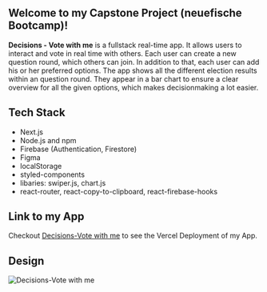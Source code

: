 ## Welcome to my Capstone Project (neuefische Bootcamp)!

**Decisions - Vote with me** is a fullstack real-time app. It allows users to interact and vote in real time with others.
Each user can create a new question round, which others can join. In addition to that, each user can add his or her preferred options. The app shows all the different election results within an question round. They appear in a bar chart to ensure a clear overview for all the given options, which makes decisionmaking a lot easier.

## Tech Stack
- Next.js
- Node.js and npm
- Firebase (Authentication, Firestore)
- Figma
- localStorage
- styled-components
- libaries: swiper.js, chart.js
- react-router, react-copy-to-clipboard, react-firebase-hooks

## Link to my App

Checkout [Decisions-Vote with me](https://capstone-with-next-js.vercel.app/) to see the Vercel Deployment of my App.

## Design
![Decisions-Vote with me](https://user-images.githubusercontent.com/85612831/157032915-03ba3060-7026-44fd-928f-1ef986272812.png)




